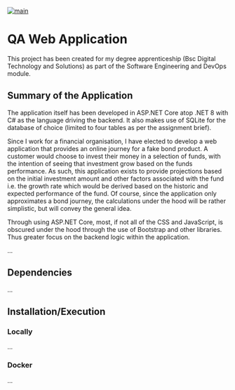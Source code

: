 [![main](https://github.com/Jamie050401/qa-software-devops-web-application/actions/workflows/main-push.yml/badge.svg?branch=main)](https://github.com/Jamie050401/qa-software-devops-web-application/actions/workflows/main-push.yml)
# QA Web Application

This project has been created for my degree apprenticeship (Bsc Digital Technology and Solutions) as part of the Software Engineering and DevOps module.

## Summary of the Application

The application itself has been developed in ASP.NET Core atop .NET 8 with C# as the language driving the backend. It also makes use of SQLite for the database of choice (limited to four tables as per the assignment brief).

Since I work for a financial organisation, I have elected to develop a web application that provides an online journey for a fake bond product. A customer would choose to invest their money in a selection of funds, with the intention of seeing that investment grow based on the funds performance. As such, this application exists to provide projections based on the initial investment amount and other factors associated with the fund i.e. the growth rate which would be derived based on the historic and expected performance of the fund. Of course, since the application only approximates a bond journey, the calculations under the hood will be rather simplistic, but will convey the general idea.  

Through using ASP.NET Core, most, if not all of the CSS and JavaScript, is obscured under the hood through the use of Bootstrap and other libraries. Thus greater focus on the backend logic within the application.

...

## Dependencies

...

## Installation/Execution

### Locally

...

### Docker

...
